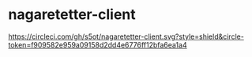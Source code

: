 # nagaretetter-client
https://circleci.com/gh/s5ot/nagaretetter-client.svg?style=shield&circle-token=f909582e959a09158d2dd4e6776ff12bfa6ea1a4
